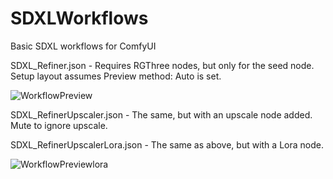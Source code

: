 # SDXLWorkflows
Basic SDXL workflows for ComfyUI


SDXL_Refiner.json - Requires RGThree nodes, but only for the seed node. Setup layout assumes Preview method: Auto is set.

![WorkflowPreview](https://github.com/zzubnik/SDXLWorkflow/assets/24965799/9a1eb0bf-3c3e-4d0c-afe8-3654918c356e)


SDXL_RefinerUpscaler.json - The same, but with an upscale node added. Mute to ignore upscale.


SDXL_RefinerUpscalerLora.json - The same as above, but with a Lora node.

![WorkflowPreviewlora](https://github.com/zzubnik/SDXLWorkflow/assets/24965799/d274f364-c0cf-4633-bc3b-64f850d0e053)
